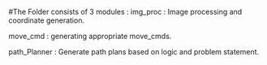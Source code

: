 #The Folder consists of 3 modules :
img_proc : Image processing and coordinate generation.

move_cmd : generating appropriate move_cmds.

path_Planner : Generate path plans based on logic and problem statement.
